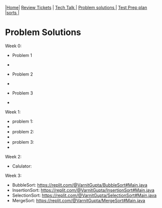 |[Home](.)| [Review Tickets](../reviewtickets) | [Tech Talk ](../techtalknotes)| [Problem solutions ](.)| [Test Prep plan ](../testprepplan)|[sorts ](../sorts)|
# Problem Solutions
Week 0:
- Problem 1
- 

- Problem 2

- 

- Problem 3

- 

Week 1:
- problem 1:
- 
- problem 2:
- 
- problem 3:
- 

Week 2:
- Calulator:

Week 3:
- BubbleSort: https://replit.com/@VarnitGupta/BubbleSort#Main.java
- InsertionSort: https://replit.com/@VarnitGupta/InsertionSort#Main.java
- SelectionSort: https://replit.com/@VarnitGupta/SelectionSort#Main.java
- MergeSort: https://replit.com/@VarnitGupta/MergeSort#Main.java

